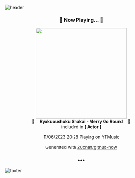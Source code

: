 ![header](https://capsule-render.vercel.app/api?type=wave&height=170&section=header&fontColor=090707&fontAlignX=45&fontAlignY=65&fontSize=100)

<h3 align="center">🎵 Now Playing... 🎵</h3>
<p align="center">
  <a href="https://music.youtube.com/watch?v=t-6vQLdz6C8">
    <img width="300" src="https://lh3.googleusercontent.com/DPVLR8YVQyE8RQG5xdF4bFUKF83l2i2ZRLWSv--xUdqArXYpROQKJiUbA9JG1ynscN6IwsuDJSGfgXhAiA">
  </a>
  <br>
  🎵&nbsp&nbsp&nbsp <b>Ryokuoushoku Shakai - Merry Go Round</b> &nbsp&nbsp&nbsp🎵
  <br>
  included in <b>[ Actor ]</b>
  
  <br />
  <br />
  11/06/2023 20:28 Playing on YTMusic
  <br />
  <br />
  Generated with <a href="https://github.com/20chan/github-now">20chan/github-now</a>
</p>

<h3 align="center">•••</h3>

![footer](https://capsule-render.vercel.app/api?type=wave&height=150&section=footer)

